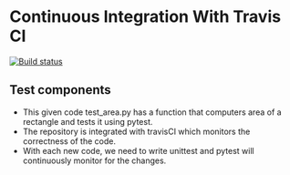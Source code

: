 # Continuous Integration With Travis CI

[![Build status](https://travis-ci.org/hmunshi/travis-lab.svg?master)](https://travis-ci.org/hmunshi)

## Test components
* This given code test_area.py has a function that computers area of a rectangle and tests it using pytest.
* The repository is integrated with travisCI which monitors the correctness of the code.
* With each new code, we need to write unittest and pytest will continuously monitor for the changes.
